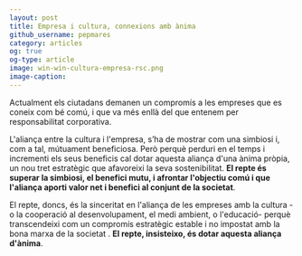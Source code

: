 ```yaml
---
layout: post
title: Empresa i cultura, connexions amb ànima 
github_username: pepmares
category: articles 
og: true
og-type: article
image: win-win-cultura-empresa-rsc.png
image-caption: 
---
```


Actualment els ciutadans demanen un compromís a les empreses que es coneix com bé comú, i que va més enllà del que entenem per responsabilitat corporativa.  

L'aliança entre la cultura i l'empresa, s’ha de mostrar com una simbiosi i, com a tal, mútuament beneficiosa. Però perquè perduri en el temps i incrementi els seus beneficis cal dotar aquesta aliança d'una ànima pròpia, un nou tret estratègic que afavoreixi la seva sostenibilitat. **El repte és superar la simbiosi, el benefici mutu, i afrontar l'objectiu comú i que l'aliança aporti valor net i benefici al conjunt de la societat**. 

El repte, doncs, és la sinceritat en l'aliança de les empreses amb la cultura -o la cooperació al desenvolupament, el medi ambient, o l'educació- perquè transcendeixi com un compromís estratègic estable i no impostat amb la bona marxa de la societat . **El repte, insisteixo, és dotar aquesta aliança d'ànima**.

